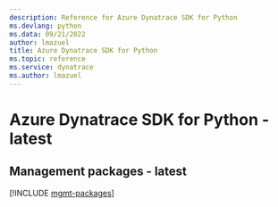 ```yaml
---
description: Reference for Azure Dynatrace SDK for Python
ms.devlang: python
ms.data: 09/21/2022
author: lmazuel
title: Azure Dynatrace SDK for Python
ms.topic: reference
ms.service: dynatrace
ms.author: lmazuel
---
```

# Azure Dynatrace SDK for Python - latest

## Management packages - latest
[!INCLUDE [mgmt-packages](dynatrace-mgmt-index.md)]